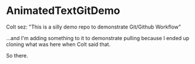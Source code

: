 # AnimatedTextGitDemo
Colt sez: "This is a silly demo repo to demonstrate Git/Github Workflow"

...and I'm adding something to it to demonstrate pulling because I ended up cloning what was here when Colt said that. 

So there.
